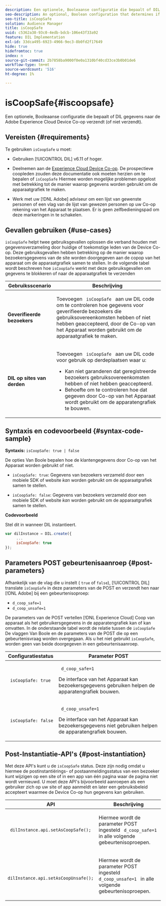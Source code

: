 ```yaml
---
description: Een optionele, Booleaanse configuratie die bepaalt of DIL gegevens naar de Adobe Experience Cloud Device Co-op verzendt (of niet verzendt).
seo-description: An optional, Boolean configuration that determines if DIL sends (or does not send) data to the Adobe Experience Cloud Device Co-op.
seo-title: isCoopSafe
solution: Audience Manager
title: isCoopSafe
uuid: c5362a38-93c0-4edb-bdcb-106e43f33a92
feature: DIL Implementation
exl-id: 33dca495-6923-4966-9ec3-8b0fd2f17649
hide: true
hidefromtoc: true
index: n
source-git-commit: 2b7858ba9000f0e0a1310bf40cd33ce3b0b01de6
workflow-type: tm+mt
source-wordcount: '516'
ht-degree: 1%

---
```


# isCoopSafe{#iscoopsafe}

Een optionele, Booleaanse configuratie die bepaalt of DIL gegevens naar de Adobe Experience Cloud Device Co-op verzendt (of niet verzendt).

## Vereisten {#requirements}

Te gebruiken `isCoopSafe` u moet:

* Gebruiken [!UICONTROL DIL] v6.11 of hoger.
* Deelnemen aan de [Experience Cloud Device Co-op](https://experienceleague.adobe.com/docs/device-co-op/using/home.html). De prospectieve coopleden zouden deze documentatie ook moeten herzien om te bepalen of `isCoopSafe` Hiermee worden mogelijke problemen opgelost met betrekking tot de manier waarop gegevens worden gebruikt om de apparaatgrafiek te maken.

* Werk met uw [!DNL Adobe] adviseur om een lijst van gewenste personen of een vlag van de lijst van gewezen personen op uw Co-op rekening van het Apparaat te plaatsen. Er is geen zelfbedieningspad om deze markeringen in te schakelen.

## Gevallen gebruiken {#use-cases}

`isCoopSafe` helpt twee gebruiksgevallen oplossen die verband houden met gegevensverzameling door huidige of toekomstige leden van de Device Co-op. Deze gebruiksgevallen hebben betrekking op de manier waarop bezoekersgegevens van de site worden doorgegeven aan de copop van het apparaat om de apparaatgrafiek samen te stellen. In de volgende tabel wordt beschreven hoe `isCoopSafe` werkt met deze gebruiksgevallen om gegevens te blokkeren of naar de apparaatgrafiek te verzenden

<table id="table_A24C63D2A21F47EDBAC8FA5E7BE888D8"> 
 <thead> 
  <tr> 
   <th colname="col1" class="entry"> Gebruiksscenario </th> 
   <th colname="col2" class="entry"> Beschrijving </th> 
  </tr> 
 </thead>
 <tbody> 
  <tr> 
   <td colname="col1"> <p> <b>Geverifieerde bezoekers</b> </p> </td> 
   <td colname="col2"> <p>Toevoegen <code> isCoopSafe </code> aan uw <span class="wintitle"> DIL </span> code om te controleren hoe gegevens voor geverifieerde bezoekers die gebruiksovereenkomsten hebben of niet hebben geaccepteerd, door de Co-op van het Apparaat worden gebruikt om de apparaatgrafiek te maken. </p> </td> 
  </tr> 
  <tr> 
   <td colname="col1"> <p> <b>DIL op sites van derden</b> </p> </td> 
   <td colname="col2"> <p>Toevoegen <code> isCoopSafe </code> aan uw <span class="wintitle"> DIL </span> code voor gebruik op derdeplaatsen waar u: </p> <p> 
     <ul id="ul_C27BB26510314834A2A7CD99D46DA4AC"> 
      <li id="li_4E6AE574F18646F09C0CF4553EEA1A9E">Kan niet garanderen dat geregistreerde bezoekers gebruiksovereenkomsten hebben of niet hebben geaccepteerd. </li> 
      <li id="li_26D0561BF32B4278B0A6B5082C17FED8">Behoefte om te controleren hoe dat gegeven door Co-op van het Apparaat wordt gebruikt om de apparatengrafiek te bouwen. </li> 
     </ul> </p> </td> 
  </tr> 
 </tbody> 
</table>

## Syntaxis en codevoorbeeld {#syntax-code-sample}

**Syntaxis:** `isCoopSafe: true | false`

De opties Van Boole bepalen hoe de klantengegevens door Co-op van het Apparaat worden gebruikt of niet.

* `isCoopSafe: true`: Gegevens van bezoekers verzameld door een mobiele SDK of website *kan* worden gebruikt om de apparaatgrafiek samen te stellen.

* `isCoopSafe: false`: Gegevens van bezoekers verzameld door een mobiele SDK of website *kan* worden gebruikt om de apparaatgrafiek samen te stellen.

**Codevoorbeeld**

Stel dit in wanneer DIL instantieert.

```js
var dilInstance = DIL.create({ 
     ... 
     isCoopSafe: true 
});
```

## Parameters POST gebeurtenisaanroep {#post-parameters}

Afhankelijk van de vlag die u instelt ( `true` of `false`), [!UICONTROL DIL] translate `isCoopSafe` in deze parameters van de POST en verzendt hen naar [!DNL Adobe] bij een gebeurtenisoproep:

* `d_coop_safe=1`
* `d_coop_unsafe=1`

De parameters van de POST vertellen [!DNL Experience Cloud] Coop van apparaat als het gebruikersgegevens in de apparatengrafiek kan of kan omvatten. In de onderstaande tabel wordt de relatie tussen de `isCoopSafe` De vlaggen Van Boole en de parameters van de POST die op een gebeurtenisvraag worden overgegaan. Als u het niet gebruikt `isCoopSafe`, worden geen van beide doorgegeven in een gebeurtenisaanroep.

<table id="table_0A544534CA904F4D9836A34B8C1EACBB"> 
 <thead> 
  <tr> 
   <th colname="col1" class="entry"> Configuratiestatus </th> 
   <th colname="col2" class="entry"> Parameter POST </th> 
  </tr> 
 </thead>
 <tbody> 
  <tr> 
   <td colname="col1"> <p> <code> isCoopSafe: true </code> </p> </td> 
   <td colname="col2"> <p> <code> d_coop_safe=1 </code> </p> <p>De interface van het Apparaat kan bezoekersgegevens gebruiken helpen de apparatengrafiek bouwen. </p> </td> 
  </tr> 
  <tr> 
   <td colname="col1"> <p> <code> isCoopSafe: false </code> </p> </td> 
   <td colname="col2"> <p> <code> d_coop_unsafe=1 </code> </p> <p>De interface van het Apparaat kan bezoekersgegevens niet gebruiken helpen de apparatengrafiek bouwen. </p> </td> 
  </tr> 
 </tbody> 
</table>

## Post-Instantiatie-API&#39;s {#post-instantiation}

Met deze API&#39;s kunt u de `isCoopSafe` status. Deze zijn nodig omdat u hiermee de postinstantiërings- of postaanmeldingsstatus van een bezoeker kunt wijzigen op een site of in een app van één pagina waar de pagina niet wordt vernieuwd. U moet deze API&#39;s bijvoorbeeld aanroepen als een gebruiker zich op uw site of app aanmeldt en later een gebruiksbeleid accepteert waarmee de Device Co-op hun gegevens kan gebruiken.

<table id="table_BAA96B1F82BE48C3A61A1AF1367BA45C"> 
 <thead> 
  <tr> 
   <th colname="col1" class="entry"> API </th> 
   <th colname="col2" class="entry"> Beschrijving </th> 
  </tr> 
 </thead>
 <tbody> 
  <tr> 
   <td colname="col1"> <p> <code> dilInstance.api.setAsCoopSafe(); </code> </p> </td> 
   <td colname="col2"> <p>Hiermee wordt de parameter POST ingesteld <code> d_coop_safe=1 </code> in alle volgende gebeurtenisoproepen. </p> </td> 
  </tr> 
  <tr> 
   <td colname="col1"> <p> <code> dilInstance.api.setAsCoopUnsafe(); </code> </p> </td> 
   <td colname="col2"> <p>Hiermee wordt de parameter POST ingesteld <code> d_coop_unsafe=1 </code> in alle volgende gebeurtenisoproepen. </p> </td> 
  </tr> 
 </tbody> 
</table>

<!-- 

Wiki page https://wiki.corp.adobe.com/x/RCfFTg

 -->
